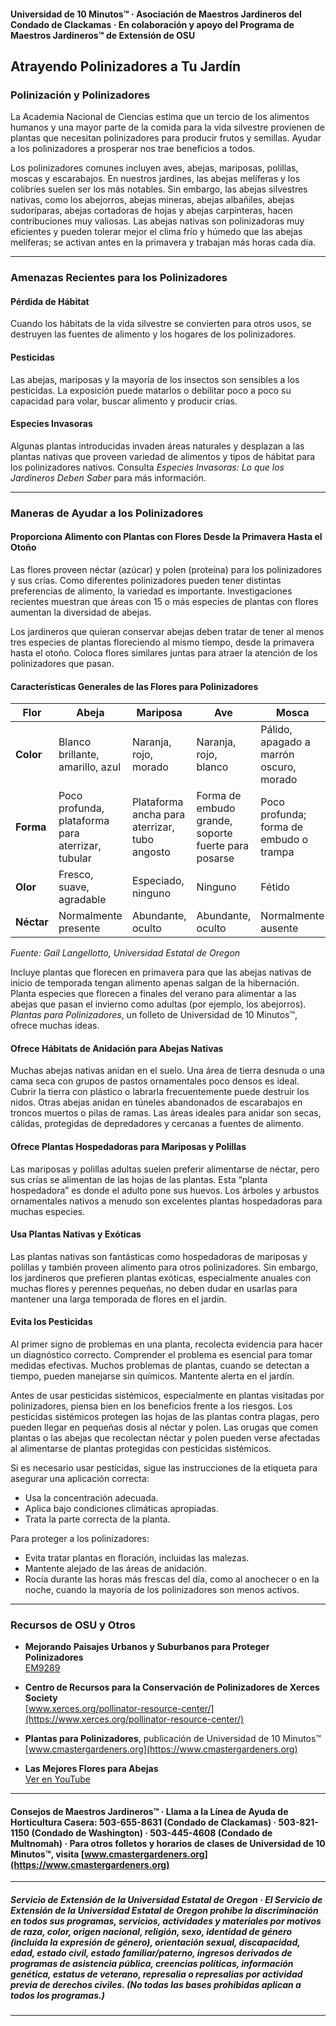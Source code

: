 #### Universidad de 10 Minutos™ · Asociación de Maestros Jardineros del Condado de Clackamas · En colaboración y apoyo del Programa de Maestros Jardineros™ de Extensión de OSU

## Atrayendo Polinizadores a Tu Jardín

### Polinización y Polinizadores

La Academia Nacional de Ciencias estima que un tercio de los alimentos humanos y una mayor parte de la comida para la vida silvestre provienen de plantas que necesitan polinizadores para producir frutos y semillas. Ayudar a los polinizadores a prosperar nos trae beneficios a todos.

Los polinizadores comunes incluyen aves, abejas, mariposas, polillas, moscas y escarabajos. En nuestros jardines, las abejas melíferas y los colibríes suelen ser los más notables. Sin embargo, las abejas silvestres nativas, como los abejorros, abejas mineras, abejas albañiles, abejas sudoríparas, abejas cortadoras de hojas y abejas carpinteras, hacen contribuciones muy valiosas. Las abejas nativas son polinizadoras muy eficientes y pueden tolerar mejor el clima frío y húmedo que las abejas melíferas; se activan antes en la primavera y trabajan más horas cada día.

---

### Amenazas Recientes para los Polinizadores

#### Pérdida de Hábitat

Cuando los hábitats de la vida silvestre se convierten para otros usos, se destruyen las fuentes de alimento y los hogares de los polinizadores.

#### Pesticidas

Las abejas, mariposas y la mayoría de los insectos son sensibles a los pesticidas. La exposición puede matarlos o debilitar poco a poco su capacidad para volar, buscar alimento y producir crías.

#### Especies Invasoras

Algunas plantas introducidas invaden áreas naturales y desplazan a las plantas nativas que proveen variedad de alimentos y tipos de hábitat para los polinizadores nativos. Consulta *Especies Invasoras: Lo que los Jardineros Deben Saber* para más información.

---

### Maneras de Ayudar a los Polinizadores

#### Proporciona Alimento con Plantas con Flores Desde la Primavera Hasta el Otoño

Las flores proveen néctar (azúcar) y polen (proteína) para los polinizadores y sus crías. Como diferentes polinizadores pueden tener distintas preferencias de alimento, la variedad es importante. Investigaciones recientes muestran que áreas con 15 o más especies de plantas con flores aumentan la diversidad de abejas.

Los jardineros que quieran conservar abejas deben tratar de tener al menos tres especies de plantas floreciendo al mismo tiempo, desde la primavera hasta el otoño. Coloca flores similares juntas para atraer la atención de los polinizadores que pasan.

#### Características Generales de las Flores para Polinizadores

| Flor        | Abeja                             | Mariposa                 | Ave                         | Mosca                               |
|-------------|-----------------------------------|--------------------------|-----------------------------|-------------------------------------|
| **Color**   | Blanco brillante, amarillo, azul  | Naranja, rojo, morado    | Naranja, rojo, blanco       | Pálido, apagado a marrón oscuro, morado |
| **Forma**   | Poco profunda, plataforma para aterrizar, tubular | Plataforma ancha para aterrizar, tubo angosto | Forma de embudo grande, soporte fuerte para posarse | Poco profunda; forma de embudo o trampa |
| **Olor**    | Fresco, suave, agradable          | Especiado, ninguno       | Ninguno                     | Fétido                              |
| **Néctar**  | Normalmente presente              | Abundante, oculto        | Abundante, oculto           | Normalmente ausente                 |

*Fuente: Gail Langellotto, Universidad Estatal de Oregon*

Incluye plantas que florecen en primavera para que las abejas nativas de inicio de temporada tengan alimento apenas salgan de la hibernación. Planta especies que florecen a finales del verano para alimentar a las abejas que pasan el invierno como adultas (por ejemplo, los abejorros). *Plantas para Polinizadores*, un folleto de Universidad de 10 Minutos™, ofrece muchas ideas.

#### Ofrece Hábitats de Anidación para Abejas Nativas

Muchas abejas nativas anidan en el suelo. Una área de tierra desnuda o una cama seca con grupos de pastos ornamentales poco densos es ideal. Cubrir la tierra con plástico o labrarla frecuentemente puede destruir los nidos. Otras abejas anidan en túneles abandonados de escarabajos en troncos muertos o pilas de ramas. Las áreas ideales para anidar son secas, cálidas, protegidas de depredadores y cercanas a fuentes de alimento.

#### Ofrece Plantas Hospedadoras para Mariposas y Polillas

Las mariposas y polillas adultas suelen preferir alimentarse de néctar, pero sus crías se alimentan de las hojas de las plantas. Esta “planta hospedadora” es donde el adulto pone sus huevos. Los árboles y arbustos ornamentales nativos a menudo son excelentes plantas hospedadoras para muchas especies.

#### Usa Plantas Nativas y Exóticas

Las plantas nativas son fantásticas como hospedadoras de mariposas y polillas y también proveen alimento para otros polinizadores. Sin embargo, los jardineros que prefieren plantas exóticas, especialmente anuales con muchas flores y perennes pequeñas, no deben dudar en usarlas para mantener una larga temporada de flores en el jardín.

#### Evita los Pesticidas

Al primer signo de problemas en una planta, recolecta evidencia para hacer un diagnóstico correcto. Comprender el problema es esencial para tomar medidas efectivas. Muchos problemas de plantas, cuando se detectan a tiempo, pueden manejarse sin químicos. Mantente alerta en el jardín.

Antes de usar pesticidas sistémicos, especialmente en plantas visitadas por polinizadores, piensa bien en los beneficios frente a los riesgos. Los pesticidas sistémicos protegen las hojas de las plantas contra plagas, pero pueden llegar en pequeñas dosis al néctar y polen. Las orugas que comen plantas o las abejas que recolectan néctar y polen pueden verse afectadas al alimentarse de plantas protegidas con pesticidas sistémicos.

Si es necesario usar pesticidas, sigue las instrucciones de la etiqueta para asegurar una aplicación correcta:

- Usa la concentración adecuada.
- Aplica bajo condiciones climáticas apropiadas.
- Trata la parte correcta de la planta.

Para proteger a los polinizadores:

- Evita tratar plantas en floración, incluidas las malezas.
- Mantente alejado de las áreas de anidación.
- Rocía durante las horas más frescas del día, como al anochecer o en la noche, cuando la mayoría de los polinizadores son menos activos.

---

### Recursos de OSU y Otros

- **Mejorando Paisajes Urbanos y Suburbanos para Proteger Polinizadores**  
  [EM9289](https://catalog.extension.oregonstate.edu/em9289)

- **Centro de Recursos para la Conservación de Polinizadores de Xerces Society**  
  [www.xerces.org/pollinator-resource-center/](https://www.xerces.org/pollinator-resource-center/)

- **Plantas para Polinizadores**, publicación de Universidad de 10 Minutos™  
  [www.cmastergardeners.org](https://www.cmastergardeners.org)

- **Las Mejores Flores para Abejas**  
  [Ver en YouTube](https://www.youtube.com/watch?v=2MOZqV4yk58&feature=youtu.be)

---

#### Consejos de Maestros Jardineros™ · Llama a la Línea de Ayuda de Horticultura Casera: 503-655-8631 (Condado de Clackamas) · 503-821-1150 (Condado de Washington) · 503-445-4608 (Condado de Multnomah) · Para otros folletos y horarios de clases de Universidad de 10 Minutos™, visita [www.cmastergardeners.org](https://www.cmastergardeners.org)

---

##### Servicio de Extensión de la Universidad Estatal de Oregon · El Servicio de Extensión de la Universidad Estatal de Oregon prohíbe la discriminación en todos sus programas, servicios, actividades y materiales por motivos de raza, color, origen nacional, religión, sexo, identidad de género (incluida la expresión de género), orientación sexual, discapacidad, edad, estado civil, estado familiar/paterno, ingresos derivados de programas de asistencia pública, creencias políticas, información genética, estatus de veterano, represalia o represalias por actividad previa de derechos civiles. (No todas las bases prohibidas aplican a todos los programas.)
---